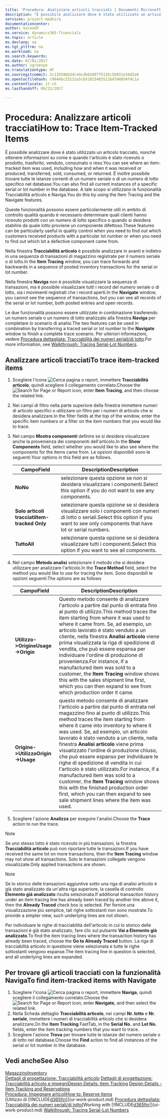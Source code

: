 ```yaml
---
title: 'Procedura: Analizzare articoli tracciati | Documenti Microsoft'
description: "È possibile analizzare dove è stato utilizzato un articolo tracciato, nonché ottenere informazioni su come e quando l'articolo è stato ricevuto o prodotto, trasferito, venduto, consumato o reso. È inoltre possibile trovare tutte le istanze correnti di un numero seriale o di un numero di lotto specifico nel database. A tale scopo si utilizzano le funzionalità Tracciabilità articolo e Naviga."
services: project-madeira
documentationcenter: 
author: SorenGP
ms.service: dynamics365-financials
ms.topic: article
ms.devlang: na
ms.tgt_pltfrm: na
ms.workload: na
ms.search.keywords: 
ms.date: 07/01/2017
ms.author: sgroespe
ms.translationtype: HT
ms.sourcegitcommit: 2c13559bb3dc44cdb61697f5135c5b931e34d2a8
ms.openlocfilehash: c9944bc25131a5cb51015483511bd7d4854f4c1a
ms.contentlocale: it-ch
ms.lasthandoff: 09/22/2017

---
```

# <a name="how-to-trace-item-tracked-items"></a><span data-ttu-id="e58e0-105">Procedura: Analizzare articoli tracciati</span><span class="sxs-lookup"><span data-stu-id="e58e0-105">How to: Trace Item-Tracked Items</span></span>
<span data-ttu-id="e58e0-106">È possibile analizzare dove è stato utilizzato un articolo tracciato, nonché ottenere informazioni su come e quando l'articolo è stato ricevuto o prodotto, trasferito, venduto, consumato o reso.</span><span class="sxs-lookup"><span data-stu-id="e58e0-106">You can see where an item-tracked item was used, including how and when it was received or produced, transferred, sold, consumed, or returned.</span></span> <span data-ttu-id="e58e0-107">È inoltre possibile trovare tutte le istanze correnti di un numero seriale o di un numero di lotto specifico nel database.</span><span class="sxs-lookup"><span data-stu-id="e58e0-107">You can also find all current instances of a specific serial or lot number in the database.</span></span> <span data-ttu-id="e58e0-108">A tale scopo si utilizzano le funzionalità Tracciabilità articolo e Naviga.</span><span class="sxs-lookup"><span data-stu-id="e58e0-108">You do this by using the Item Tracing and the Navigate features.</span></span>  

 <span data-ttu-id="e58e0-109">Queste funzionalità possono essere particolarmente utili in ambito di controllo qualità quando è necessario determinare quali clienti hanno ricevuto prodotti con un numero di lotto specifico o quando si desidera stabilire da quale lotto proviene un componente difettoso.</span><span class="sxs-lookup"><span data-stu-id="e58e0-109">These features can be particularly useful in quality control when you need to find out which customers received products with a particular lot number or when you need to find out which lot a defective component came from.</span></span>  

 <span data-ttu-id="e58e0-110">Nella finestra **Tracciabilità articolo** è possibile analizzare in avanti e indietro in una sequenza di transazioni di magazzino registrate per il numero seriale o di lotto.</span><span class="sxs-lookup"><span data-stu-id="e58e0-110">In the **Item Tracing** window, you can trace forwards and backwards in a sequence of posted inventory transactions for the serial or lot number.</span></span>  

 <span data-ttu-id="e58e0-111">Nella finestra **Naviga** non è possibile visualizzare la sequenza di transazioni, ma è possibile visualizzare tutti i record del numero seriale o di lotto, sia i movimenti registrati che i record aperti.</span><span class="sxs-lookup"><span data-stu-id="e58e0-111">In the **Navigate** window, you cannot see the sequence of transactions, but you can see all records of the serial or lot number, both posted entries and open records.</span></span>  

 <span data-ttu-id="e58e0-112">Le due funzionalità possono essere utilizzate in combinazione trasferendo un numero seriale o un numero di lotto analizzato alla finestra **Naviga** per completare lo scenario di analisi.</span><span class="sxs-lookup"><span data-stu-id="e58e0-112">The two features can be used in combination by transferring a traced serial or lot number to the **Navigate** window to finish a complete trace scenario.</span></span> <span data-ttu-id="e58e0-113">Per ulteriori informazioni, vedere [Procedura dettagliata: Tracciabilità dei numeri seriali/di lotto](walkthrough-tracing-serial-lot-numbers.md).</span><span class="sxs-lookup"><span data-stu-id="e58e0-113">For more information, see [Walkthrough: Tracing Serial-Lot Numbers](walkthrough-tracing-serial-lot-numbers.md).</span></span>  

## <a name="to-trace-item-tracked-items"></a><span data-ttu-id="e58e0-114">Analizzare articoli tracciati</span><span class="sxs-lookup"><span data-stu-id="e58e0-114">To trace item-tracked items</span></span>  

1.  <span data-ttu-id="e58e0-115">Scegliere l'icona ![Cerca pagina o report](media/ui-search/search_small.png "icona Cerca pagina o report"), immettere **Tracciabilità articolo**, quindi scegliere il collegamento correlato.</span><span class="sxs-lookup"><span data-stu-id="e58e0-115">Choose the ![Search for Page or Report](media/ui-search/search_small.png "Search for Page or Report icon") icon, enter **Item Tracing**, and then choose the related link.</span></span>  
2.  <span data-ttu-id="e58e0-116">Nei campi di filtro nella parte superiore della finestra immettere numeri di articolo specifici o utilizzare un filtro per i numeri di articolo che si desidera analizzare.</span><span class="sxs-lookup"><span data-stu-id="e58e0-116">In the filter fields at the top of the window, enter the specific item numbers or a filter on the item numbers that you would like to trace.</span></span>  
3.  <span data-ttu-id="e58e0-117">Nel campo **Mostra componenti** definire se si desidera visualizzare anche la provenienza dei componenti dell'articolo.</span><span class="sxs-lookup"><span data-stu-id="e58e0-117">In the **Show Components** field, select whether you would like to also see where the components for the items came from.</span></span> <span data-ttu-id="e58e0-118">Le opzioni disponibili sono le seguenti.</span><span class="sxs-lookup"><span data-stu-id="e58e0-118">Your options in this field are as follows.</span></span>  

    |<span data-ttu-id="e58e0-119">Campo</span><span class="sxs-lookup"><span data-stu-id="e58e0-119">Field</span></span>|<span data-ttu-id="e58e0-120">Description</span><span class="sxs-lookup"><span data-stu-id="e58e0-120">Description</span></span>|  
    |----------------------------------|---------------------------------------|  
    |<span data-ttu-id="e58e0-121">**No**</span><span class="sxs-lookup"><span data-stu-id="e58e0-121">**No**</span></span>|<span data-ttu-id="e58e0-122">selezionare questa opzione se non si desidera visualizzare i componenti.</span><span class="sxs-lookup"><span data-stu-id="e58e0-122">Select this option if you do not want to see any components.</span></span>|  
    |<span data-ttu-id="e58e0-123">**Solo articoli tracciati**</span><span class="sxs-lookup"><span data-stu-id="e58e0-123">**Item-tracked Only**</span></span>|<span data-ttu-id="e58e0-124">selezionare questa opzione se si desidera visualizzare solo i componenti con numeri di lotto o seriali.</span><span class="sxs-lookup"><span data-stu-id="e58e0-124">Select this option if you want to see only components that have lot or serial numbers.</span></span>|  
    |<span data-ttu-id="e58e0-125">**Tutto**</span><span class="sxs-lookup"><span data-stu-id="e58e0-125">**All**</span></span>|<span data-ttu-id="e58e0-126">selezionare questa opzione se si desidera visualizzare tutti i componenti.</span><span class="sxs-lookup"><span data-stu-id="e58e0-126">Select this option if you want to see all components.</span></span>|  

4.  <span data-ttu-id="e58e0-127">Nel campo **Metodo analisi** selezionare il metodo che si desidera utilizzare per analizzare l'articolo.</span><span class="sxs-lookup"><span data-stu-id="e58e0-127">In the **Trace Method** field, select the method you would like to use for tracing the item.</span></span> <span data-ttu-id="e58e0-128">Sono disponibili le opzioni seguenti:</span><span class="sxs-lookup"><span data-stu-id="e58e0-128">The options are as follows</span></span>  

    |<span data-ttu-id="e58e0-129">Campo</span><span class="sxs-lookup"><span data-stu-id="e58e0-129">Field</span></span>|<span data-ttu-id="e58e0-130">Description</span><span class="sxs-lookup"><span data-stu-id="e58e0-130">Description</span></span>|  
    |----------------------------------|---------------------------------------|  
    |<span data-ttu-id="e58e0-131">**Utilizzo->Origine**</span><span class="sxs-lookup"><span data-stu-id="e58e0-131">**Usage->Origin**</span></span>|<span data-ttu-id="e58e0-132">Questo metodo consente di analizzare l'articolo a partire dal punto di entrata fino al punto di utilizzo.</span><span class="sxs-lookup"><span data-stu-id="e58e0-132">This method traces the item starting from where it was used to where it came from.</span></span> <span data-ttu-id="e58e0-133">Se, ad esempio, un articolo lavorato è stato venduto a un cliente, nella finestra **Analisi articolo** viene prima visualizzata la riga di spedizione di vendita, che può essere espansa per individuare l'ordine di produzione di provenienza.</span><span class="sxs-lookup"><span data-stu-id="e58e0-133">For instance, if a manufactured item was sold to a customer, the **Item Tracing** window shows this with the sales shipment line first, which you can then expand to see from which production order it came.</span></span>|  
    |<span data-ttu-id="e58e0-134">**Origine->Utilizzo**</span><span class="sxs-lookup"><span data-stu-id="e58e0-134">**Origin->Usage**</span></span>|<span data-ttu-id="e58e0-135">questo metodo consente di analizzare l'articolo a partire dal punto di entrata nel magazzino fino al punto di utilizzo.</span><span class="sxs-lookup"><span data-stu-id="e58e0-135">This method traces the item starting from where it came into inventory to where it was used.</span></span> <span data-ttu-id="e58e0-136">Se, ad esempio, un articolo lavorato è stato venduto a un cliente, nella finestra **Analisi articolo** viene prima visualizzato l'ordine di produzione chiuso, che può essere espanso per individuare le righe di spedizione di vendita in cui l'articolo è stato utilizzato.</span><span class="sxs-lookup"><span data-stu-id="e58e0-136">For instance, if a manufactured item was sold to a customer, the **Item Tracing** window shows this with the finished production order first, which you can then expand to see sale shipment lines where the item was used.</span></span>|  

5.  <span data-ttu-id="e58e0-137">Scegliere l'azione **Analizza** per eseguire l'analisi.</span><span class="sxs-lookup"><span data-stu-id="e58e0-137">Choose the **Trace** action to run the trace.</span></span>  

> [!NOTE]  
>  <span data-ttu-id="e58e0-138">Se uno stesso lotto è stato ricevuto in più transazioni, la finestra **Tracciabilità articolo** può non riportare tutte le transazioni.</span><span class="sxs-lookup"><span data-stu-id="e58e0-138">If you have received the same lot on more transactions, then the **Item Tracing** window may not show all transactions.</span></span> <span data-ttu-id="e58e0-139">Solo le transazioni collegate vengono visualizzate.</span><span class="sxs-lookup"><span data-stu-id="e58e0-139">Only applied transactions are shown.</span></span>  

> [!NOTE]  
>  <span data-ttu-id="e58e0-140">Se lo storico delle transazioni aggiuntive sotto una riga di analisi articolo è già stato analizzato da un'altra riga superiore, la casella di controllo **Elemento già analizzato** risulta selezionata.</span><span class="sxs-lookup"><span data-stu-id="e58e0-140">If additional transaction history under an item tracing line has already been traced by another line above it, then the **Already Traced** check box is selected.</span></span> <span data-ttu-id="e58e0-141">Per fornire una visualizzazione più semplice, tali righe sottostanti non sono mostrate.</span><span class="sxs-lookup"><span data-stu-id="e58e0-141">To provide a simpler view, such underlying lines are not shown.</span></span>  
>   
>  <span data-ttu-id="e58e0-142">Per individuare le righe di tracciabilità dell'articolo in cui lo storico delle transazioni è già stato analizzato, fare clic sul pulsante **Vai a Elemento già analizzato**.</span><span class="sxs-lookup"><span data-stu-id="e58e0-142">To find the item tracing lines where the transaction history has already been traced, choose the **Go to Already Traced** button.</span></span> <span data-ttu-id="e58e0-143">La riga di tracciabilità articolo in questione viene selezionata e tutte le righe sottostanti vengono espanse.</span><span class="sxs-lookup"><span data-stu-id="e58e0-143">The item tracing line in question is selected, and all underlying lines are expanded.</span></span>  

## <a name="to-find-item-tracked-items-with-navigate"></a><span data-ttu-id="e58e0-144">Per trovare gli articoli tracciati con la funzionalità Naviga</span><span class="sxs-lookup"><span data-stu-id="e58e0-144">To find item-tracked items with Navigate</span></span>  

1.  <span data-ttu-id="e58e0-145">Scegliere l'icona ![Cerca pagina o report](media/ui-search/search_small.png "icona Cerca pagina o report"), immettere **Naviga**, quindi scegliere il collegamento correlato.</span><span class="sxs-lookup"><span data-stu-id="e58e0-145">Choose the ![Search for Page or Report](media/ui-search/search_small.png "Search for Page or Report icon") icon, enter **Navigate**, and then select the related link.</span></span>  
2.  <span data-ttu-id="e58e0-146">Nella Scheda dettaglio **Tracciabilità articolo**, nei campi **Nr. lotto** e **Nr. seriale**, immettere i numeri di tracciabilità articolo che si desidera analizzare.</span><span class="sxs-lookup"><span data-stu-id="e58e0-146">On the **Item Tracking** FastTab, in the **Serial No.** and **Lot No.** fields, enter the item tracking numbers that you want to trace.</span></span>  
3.  <span data-ttu-id="e58e0-147">Scegliere l'azione **Trova** per trovare tutte le istanze del numero seriale o di lotto nel database.</span><span class="sxs-lookup"><span data-stu-id="e58e0-147">Choose the **Find** action to find all instances of the serial or lot number in the database.</span></span>  

## <a name="see-also"></a><span data-ttu-id="e58e0-148">Vedi anche</span><span class="sxs-lookup"><span data-stu-id="e58e0-148">See Also</span></span>  
[<span data-ttu-id="e58e0-149">Magazzino</span><span class="sxs-lookup"><span data-stu-id="e58e0-149">Inventory</span></span>](inventory-manage-inventory.md)  
<span data-ttu-id="e58e0-150">[Dettagli di progettazione: Tracciabilità articolo](design-details-item-tracking.md)
[Dettagli di progettazione: Tracciabilità articolo e impegni](design-details-item-tracking-and-reservations.md)</span><span class="sxs-lookup"><span data-stu-id="e58e0-150">[Design Details: Item Tracking](design-details-item-tracking.md)
[Design Details - Item Tracking and Reservations](design-details-item-tracking-and-reservations.md)</span></span>  
[<span data-ttu-id="e58e0-151">Procedura: Impegnare articoli</span><span class="sxs-lookup"><span data-stu-id="e58e0-151">How to: Reserve Items</span></span>](inventory-how-to-reserve-items.md)  
<span data-ttu-id="e58e0-152">[Utilizzo di [!INCLUDE[d365fin](includes/d365fin_md.md)]](ui-work-product.md)
[Procedura dettagliata: Tracciabilità dei numeri seriali/di lotto](walkthrough-tracing-serial-lot-numbers.md)</span><span class="sxs-lookup"><span data-stu-id="e58e0-152">[Working with [!INCLUDE[d365fin](includes/d365fin_md.md)]](ui-work-product.md)
[Walkthrough: Tracing Serial-Lot Numbers](walkthrough-tracing-serial-lot-numbers.md)</span></span>

